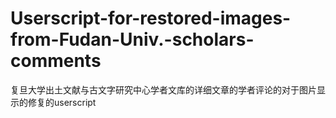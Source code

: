 # Userscript-for-restored-images-from-Fudan-Univ.-scholars-comments
复旦大学出土文献与古文字研究中心学者文库的详细文章的学者评论的对于图片显示的修复的userscript
